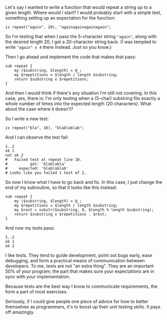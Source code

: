 Let's say I wanted to write a function that would repeat a string up to a given
length. Where would I start? I would probably start with a simple test, something
setting up an expectation for the function:

    is repeat("again", 20), "againagainagainagain";

So I'm testing that when I pass the 5-character string `"again"`, along with
the desired length 20, I get a 20-character string back. (I was tempted to
write `"again" x 4` there instead. Just so you know.)

Then I go ahead and implement the code that makes that pass:

    sub repeat {
        my ($substring, $length) = @_;
        my $repetitions = $length / length $substring;
        return $substring x $repetitions;
    }

And then I would think if there's any situation I'm still not covering. In this
case, yes, there is: I'm only testing when a (5-char) substring fits exactly a
whole number of times into the expected length (20 characters). What about the
case where it doesn't?

So I write a new test:

    is repeat("bla", 10), "blablablab";

And I can observe the test fail:

    1..2
    ok 1
    not ok 2
    #   Failed test at repeat line 10.
    #          got: 'blablabla'
    #     expected: 'blablablab'
    # Looks like you failed 1 test of 2.

So now I know what I have to go back and fix. In this case, I just change the
end of my subroutine, so that it looks like this instead:

    sub repeat {
        my ($substring, $length) = @_;
        my $repetitions = $length / length $substring;
        my $rest = substr($substring, 0, $length % length $substring);
        return $substring x $repetitions . $rest;
    }

And now my tests pass:

    1..2
    ok 1
    ok 2

I like tests. They tend to guide development, point out bugs early, ease
debugging, and form a practical means of communication between developers.
To me, tests are not "an extra thing". They are an important 50% of your
program; the part that makes sure your expectations are in sync with your
implementation.

Because tests are the best way I know to communicate requirements, the form a
part of most exercises.

Seriously, if I could give people one piece of advice for how to better
themselves as programmers, it's to boost up their unit testing skills. It pays
off amazingly.
